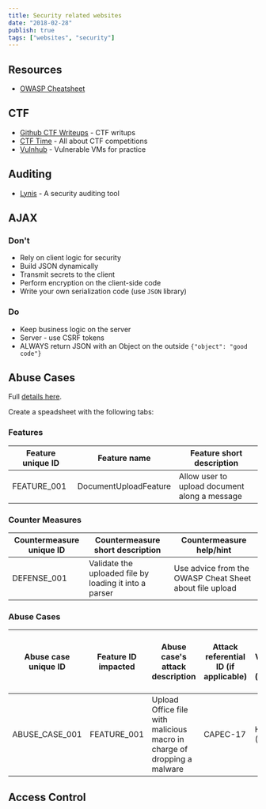 ```yaml
---
title: Security related websites
date: "2018-02-28"
publish: true
tags: ["websites", "security"]
---
```


## Resources

- [OWASP Cheatsheet](https://cheatsheetseries.owasp.org/)

## CTF

- [Github CTF Writeups](https://github.com/ctfs/) - CTF writups
- [CTF Time](https://ctftime.org/) - All about CTF competitions
- [Vulnhub](https://www.vulnhub.com/) - Vulnerable VMs for practice

## Auditing

- [Lynis](https://cisofy.com/lynis/) - A security auditing tool

## AJAX

### Don't

- Rely on client logic for security
- Build JSON dynamically
- Transmit secrets to the client
- Perform encryption on the client-side code
- Write your own serialization code (use `JSON` library)

### Do

- Keep business logic on the server
- Server - use CSRF tokens
- ALWAYS return JSON with an Object on the outside `{"object": "good code"}`

## Abuse Cases

Full [details here](https://cheatsheetseries.owasp.org/cheatsheets/Abuse_Case_Cheat_Sheet.html).

Create a speadsheet with the following tabs:

### Features

| Feature unique ID | Feature name          | Feature short description                     |
| ----------------- | --------------------- | --------------------------------------------- |
| FEATURE_001       | DocumentUploadFeature | Allow user to upload document along a message |

### Counter Measures

| Countermeasure unique ID | Countermeasure short description                       | Countermeasure help/hint                                |
| ------------------------ | ------------------------------------------------------ | ------------------------------------------------------- |
| DEFENSE_001              | Validate the uploaded file by loading it into a parser | Use advice from the OWASP Cheat Sheet about file upload |

### Abuse Cases

| Abuse case unique ID | Feature ID impacted | Abuse case's attack description                                         | Attack referential ID (if applicable) | CVSS V3 risk rating (score) | CVSS V3 string                               | Kind of abuse case | Countermeasure ID applicable | Handling decision (To Address or Risk Accepted) |
| -------------------- | ------------------- | ----------------------------------------------------------------------- | ------------------------------------- | --------------------------- | -------------------------------------------- | ------------------ | ---------------------------- | ----------------------------------------------- |
| ABUSE_CASE_001       | FEATURE_001         | Upload Office file with malicious macro in charge of dropping a malware | CAPEC-17                              | HIGH (7.7)                  | CVSS:3.0/AV:N/AC:H/PR:L/UI:R/S:C/C:N/I:H/A:H | Technical          | DEFENSE_001                  | To Address                                      |

## Access Control

